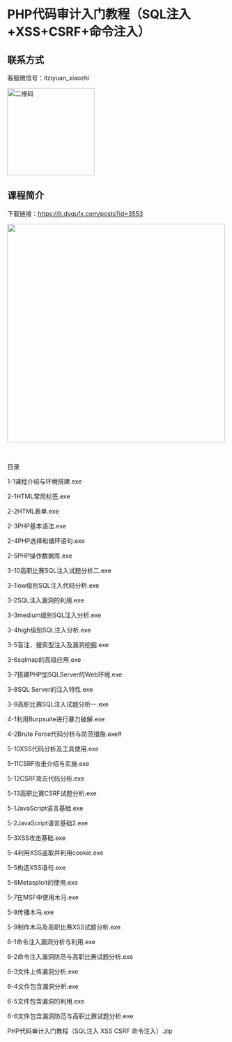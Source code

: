 # PHP代码审计入门教程（SQL注入+XSS+CSRF+命令注入）

## 联系方式

客服微信号：itziyuan_xiaozhi

<img src="https://ziyuanyun.oss-cn-guangzhou.aliyuncs.com/common/20240614073449/666b82192834a.jpg" width="200" height="200" alt="二维码">

## 课程简介

下载链接：https://it.dyqufx.com/posts?id=3553

<img src="https://ziyuanyun.oss-cn-guangzhou.aliyuncs.com/yun/20240515185222/664493e66ee92.jpg" width="500" alt="">

  &nbsp;

 

 目录

 1-1课程介绍与环境搭建.exe

 2-1HTML常用标签.exe

 2-2HTML表单.exe

 2-3PHP基本语法.exe

 2-4PHP选择和循环语句.exe

 2-5PHP操作数据库.exe

 3-10高职比赛SQL注入试题分析二.exe

 3-1low级别SQL注入代码分析.exe

 3-2SQL注入漏洞的利用.exe

 3-3medium级别SQL注入分析.exe

 3-4high级别SQL注入分析.exe

 3-5盲注、搜索型注入及漏洞挖掘.exe

 3-6sqlmap的高级应用.exe

 3-7搭建PHP加SQLServer的Web环境.exe

 3-8SQL Server的注入特性.exe

 3-9高职比赛SQL注入试题分析一.exe

 4-1利用Burpsuite进行暴力破解.exe

 4-2Brute Force代码分析与防范措施.exe#

 5-10XSS代码分析及工具使用.exe

 5-11CSRF攻击介绍与实施.exe

 5-12CSRF攻击代码分析.exe

 5-13高职比赛CSRF试题分析.exe

 5-1JavaScript语言基础.exe

 5-2JavaScript语言基础2.exe

 5-3XSS攻击基础.exe

 5-4利用XSS盗取并利用cookie.exe

 5-5构造XSS语句.exe

 5-6Metasploit的使用.exe

 5-7在MSF中使用木马.exe

 5-8传播木马.exe

 5-9制作木马及高职比赛XSS试题分析.exe

 6-1命令注入漏洞分析与利用.exe

 6-2命令注入漏洞防范与高职比赛试题分析.exe

 6-3文件上传漏洞分析.exe

 6-4文件包含漏洞分析.exe

 6-5文件包含漏洞的利用.exe

 6-6文件包含漏洞防范与高职比赛试题分析.exe

 PHP代码审计入门教程（SQL注入 XSS CSRF 命令注入）.zip

  